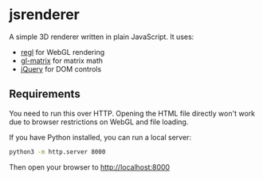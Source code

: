 # jsrenderer

A simple 3D renderer written in plain JavaScript. It uses:

- [regl](https://github.com/regl-project/regl) for WebGL rendering  
- [gl-matrix](https://github.com/toji/gl-matrix) for matrix math  
- [jQuery](https://jquery.com/) for DOM controls

## Requirements

You need to run this over HTTP. Opening the HTML file directly won't work due to browser restrictions on WebGL and file loading.

If you have Python installed, you can run a local server:

```bash
python3 -m http.server 8000
```

Then open your browser to [http://localhost:8000](http://localhost:8000)
